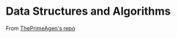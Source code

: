 # Data Structures and Algorithms

From [ThePrimeAgen's repo](https://github.com/ThePrimeagen/kata-machine)
